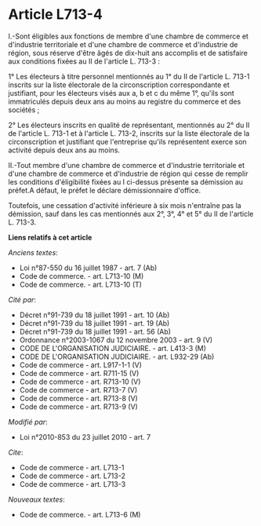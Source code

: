 # Article L713-4

I.-Sont éligibles aux fonctions de membre d'une chambre de commerce et d'industrie territoriale et d'une chambre de commerce
et d'industrie de région, sous réserve d'être âgés de dix-huit ans accomplis et de satisfaire aux conditions fixées au II de
l'article L. 713-3 : 

1° Les électeurs à titre personnel mentionnés au 1° du II de l'article L. 713-1 inscrits sur la liste électorale de la
circonscription correspondante et justifiant, pour les électeurs visés aux a, b et c du même 1°, qu'ils sont immatriculés
depuis deux ans au moins au registre du commerce et des sociétés ; 

2° Les électeurs inscrits en qualité de représentant, mentionnés au 2° du II de l'article L. 713-1 et à l'article L. 713-2,
inscrits sur la liste électorale de la circonscription et justifiant que l'entreprise qu'ils représentent exerce son activité
depuis deux ans au moins. 

II.-Tout membre d'une chambre de commerce et d'industrie territoriale et d'une chambre de commerce et d'industrie de région
qui cesse de remplir les conditions d'éligibilité fixées au I ci-dessus présente sa démission au préfet.A défaut, le préfet
le déclare démissionnaire d'office. 

Toutefois, une cessation d'activité inférieure à six mois n'entraîne pas la démission, sauf dans les cas mentionnés aux 2°,
3°, 4° et 5° du II de l'article L. 713-3.

**Liens relatifs à cet article**

_Anciens textes_:

  - Loi n°87-550 du 16 juillet 1987 - art. 7 (Ab)
  - Code de commerce. - art. L713-10 (M)
  - Code de commerce. - art. L713-10 (T)

_Cité par_:

  - Décret n°91-739 du 18 juillet 1991 - art. 10 (Ab)
  - Décret n°91-739 du 18 juillet 1991 - art. 19 (Ab)
  - Décret n°91-739 du 18 juillet 1991 - art. 56 (Ab)
  - Ordonnance n°2003-1067 du 12 novembre 2003 - art. 9 (V)
  - CODE DE L'ORGANISATION JUDICIAIRE. - art. L413-3 (M)
  - CODE DE L'ORGANISATION JUDICIAIRE. - art. L932-29 (Ab)
  - Code de commerce - art. L917-1-1 (V)
  - Code de commerce - art. R711-15 (V)
  - Code de commerce - art. R713-10 (V)
  - Code de commerce - art. R713-7 (V)
  - Code de commerce - art. R713-8 (V)
  - Code de commerce - art. R713-9 (V)

_Modifié par_:

  - Loi n°2010-853 du 23 juillet 2010 - art. 7

_Cite_:

  - Code de commerce - art. L713-1
  - Code de commerce - art. L713-2
  - Code de commerce - art. L713-3

_Nouveaux textes_:

  - Code de commerce. - art. L713-6 (M)
